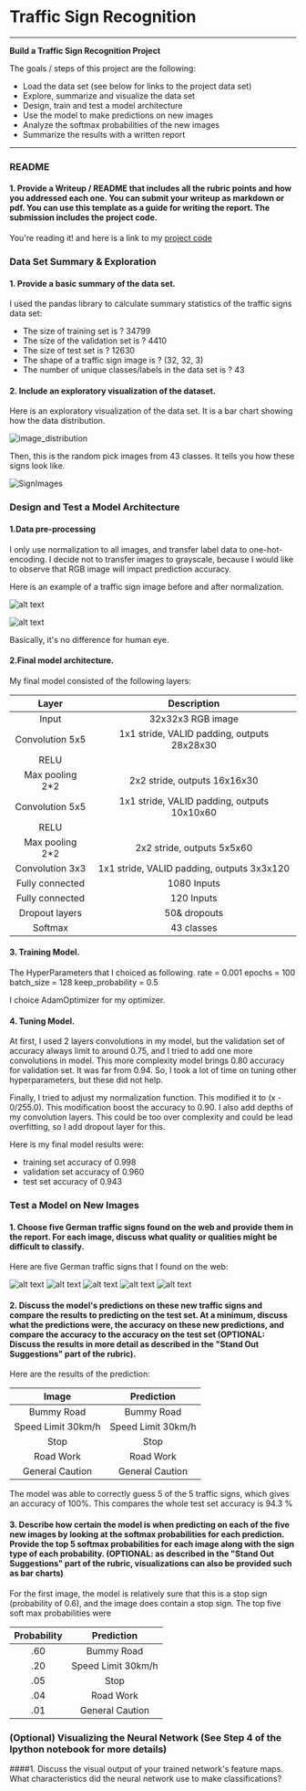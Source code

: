 # Traffic Sign Recognition
---
**Build a Traffic Sign Recognition Project**

The goals / steps of this project are the following:
* Load the data set (see below for links to the project data set)
* Explore, summarize and visualize the data set
* Design, train and test a model architecture
* Use the model to make predictions on new images
* Analyze the softmax probabilities of the new images
* Summarize the results with a written report


[//]: # (Image References)

[image1]: ./SignImageDistribu.png "Visualization"
[image2]: ./SignImageRandomPick.png "SignImages43Classes"
[image3]: ./beforeNormalization.png "beforeNorm"
[image4]: ./afterNormalization.png "AfterNorm"
[image5]: ./test_data/bumpy-road.jpg "Traffic Sign 1"
[image6]: ./test_data/speed_limit.jpg "Traffic Sign 2"
[image7]: ./test_data/stop.jpg "Traffic Sign 3"
[image8]: ./test_data/traffic-sign-1443060__180.jpg "Traffic Sign 4"
[image9]: ./test_data/traffic-signs-achtung-unfallschwerpunkt-german-for-warning-accident-CRDR2P.jpg "Traffic Sign 5"

---
### README

#### 1. Provide a Writeup / README that includes all the rubric points and how you addressed each one. You can submit your writeup as markdown or pdf. You can use this template as a guide for writing the report. The submission includes the project code.

You're reading it! and here is a link to my [project code](https://github.com/nonlining/CarND/tree/master/CarND-Traffic-Sign-Classifier-Project)

### Data Set Summary & Exploration

#### 1. Provide a basic summary of the data set.

I used the pandas library to calculate summary statistics of the traffic
signs data set:

* The size of training set is ? 34799
* The size of the validation set is ? 4410
* The size of test set is ? 12630
* The shape of a traffic sign image is ? (32, 32, 3)
* The number of unique classes/labels in the data set is ? 43

#### 2. Include an exploratory visualization of the dataset.

Here is an exploratory visualization of the data set. It is a bar chart showing how the data distribution. 

![image_distribution][image1]

Then, this is the random pick images from 43 classes. It tells you how these signs look like.

![SignImages][image2]

### Design and Test a Model Architecture

#### 1.Data pre-processing

I only use normalization to all images, and transfer label data to one-hot-encoding. I decide not to transfer images to grayscale, because I would like to observe that RGB image will impact prediction accuracy. 

Here is an example of a traffic sign image before and after normalization.

![alt text][image3]

![alt text][image4]

Basically, it's no difference for human eye.


#### 2.Final model architecture.

My final model consisted of the following layers:

| Layer         		|     Description	        					| 
|:---------------------:|:---------------------------------------------:| 
| Input         		| 32x32x3 RGB image   							| 
| Convolution 5x5     	| 1x1 stride, VALID padding, outputs 28x28x30 	|
| RELU					|												|
| Max pooling	2*2       	| 2x2 stride,  outputs 16x16x30 				|
| Convolution 5x5	    | 1x1 stride, VALID padding, outputs 10x10x60  |
| RELU					|												|
| Max pooling	2*2       	| 2x2 stride,  outputs 5x5x60 				|
| Convolution 3x3	    | 1x1 stride, VALID padding, outputs 3x3x120  |
| Fully connected		| 1080 Inputs        									|
| Fully connected		| 120 Inputs        									|
| Dropout layers 		| 50& dropouts       									|
| Softmax				| 43 classes        									|


#### 3. Training Model.

The HyperParameters that I choiced as following.
rate = 0.001
epochs = 100
batch_size = 128
keep_probability = 0.5

I choice AdamOptimizer for my optimizer.

#### 4. Tuning Model.

At first, I used 2 layers convolutions in my model, but the validation set of accuracy always limit to around 0.75, and I tried to add one more convolutions in model. This more complexity model brings 0.80 accuracy for validation set. It was far from 0.94. So, I took a lot of time on tuning other hyperparameters, but these did not help.

Finally, I tried to adjust my normalization function. This modified it to (x - 0/255.0). This modification boost the accuracy to 0.90. I also add depths of my convolution layers. This could be too over complexity and could be lead overfitting, so I add dropout layer for this.

Here is my final model results were:
* training set accuracy of 0.998
* validation set accuracy of 0.960
* test set accuracy of 0.943

### Test a Model on New Images

#### 1. Choose five German traffic signs found on the web and provide them in the report. For each image, discuss what quality or qualities might be difficult to classify.

Here are five German traffic signs that I found on the web:

![alt text][image5] ![alt text][image6] ![alt text][image7] 
![alt text][image8] ![alt text][image9]

#### 2. Discuss the model's predictions on these new traffic signs and compare the results to predicting on the test set. At a minimum, discuss what the predictions were, the accuracy on these new predictions, and compare the accuracy to the accuracy on the test set (OPTIONAL: Discuss the results in more detail as described in the "Stand Out Suggestions" part of the rubric).

Here are the results of the prediction:

| Image			        |     Prediction	        					| 
|:---------------------:|:---------------------------------------------:| 
| Bummy Road     		| Bummy Road   									| 
| Speed Limit 30km/h     			| Speed Limit 30km/h 										|
| Stop					| Stop											|
| Road Work	      		| Road Work					 				|
| General Caution			| General Caution      							|


The model was able to correctly guess 5 of the 5 traffic signs, which gives an accuracy of 100%. 
This compares the whole test set accuracy is 94.3 %

#### 3. Describe how certain the model is when predicting on each of the five new images by looking at the softmax probabilities for each prediction. Provide the top 5 softmax probabilities for each image along with the sign type of each probability. (OPTIONAL: as described in the "Stand Out Suggestions" part of the rubric, visualizations can also be provided such as bar charts)

For the first image, the model is relatively sure that this is a stop sign (probability of 0.6), and the image does contain a stop sign. The top five soft max probabilities were

| Probability         	|     Prediction	        					| 
|:---------------------:|:---------------------------------------------:| 
| .60         			| Bummy Road    									| 
| .20     				| Speed Limit 30km/h 										|
| .05					| Stop											|
| .04	      			| Road Work					 				|
| .01				    | General Caution      							|

### (Optional) Visualizing the Neural Network (See Step 4 of the Ipython notebook for more details)
####1. Discuss the visual output of your trained network's feature maps. What characteristics did the neural network use to make classifications?


